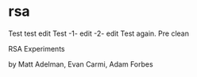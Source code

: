 rsa
===

Test test edit Test -1- edit -2- edit
Test again. Pre clean

RSA Experiments

by Matt Adelman, Evan Carmi, Adam Forbes
